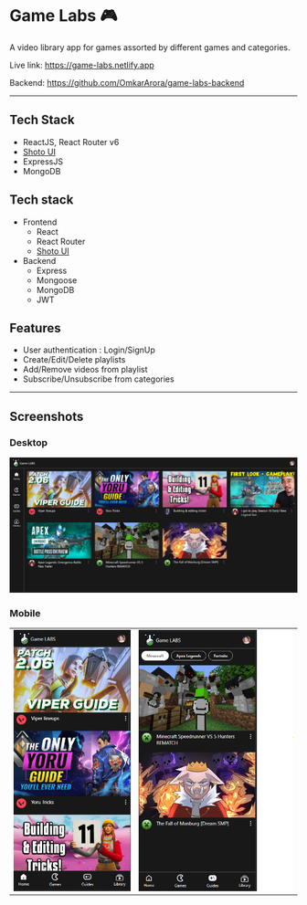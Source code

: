 # Game Labs 🎮

A video library app for games assorted by different games and categories.

Live link: https://game-labs.netlify.app

Backend: https://github.com/OmkarArora/game-labs-backend

---

## Tech Stack

- ReactJS, React Router v6
- [Shoto UI](https://shotoui.netlify.app)
- ExpressJS
- MongoDB

## Tech stack

- Frontend
  - React
  - React Router
  - [Shoto UI](https://shotoui.netlify.app)
- Backend
  - Express
  - Mongoose
  - MongoDB
  - JWT

## Features

- User authentication : Login/SignUp
- Create/Edit/Delete playlists
- Add/Remove videos from playlist
- Subscribe/Unsubscribe from categories

---

## Screenshots

### Desktop

![Desktop](public/screenshots/gl-home1.png)

### Mobile

<table>
  <tr>
    <td><img src="public/screenshots/gl-home2.png"></td>
    <td><img src="public/screenshots/gl-cat1.png"></td>
  </tr>
 </table>
